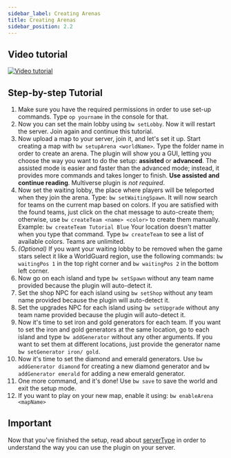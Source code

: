 ```yaml
---
sidebar_label: Creating Arenas
title: Creating Arenas
sidebar_position: 2.2
---
```

## Video tutorial

[![Video tutorial](https://img.youtube.com/vi/pPCa2Se-QSY/0.jpg)](https://www.youtube.com/watch?v=pPCa2Se-QSY&t=1s "Tutorial")

## Step-by-step Tutorial

1. Make sure you have the required permissions in order to use set-up commands. Type `op yourname` in the console for that.
2. Now you can set the main lobby using `bw setLobby`. Now it will restart the server. Join again and continue this tutorial.
3. Now upload a map to your server, join it, and let's set it up. Start creating a map with `bw setupArena <worldName>`. Type the folder name in order to create an arena. The plugin will show you a GUI, letting you choose the way you want to do the setup: **assisted** or **advanced**. The assisted mode is easier and faster than the advanced mode; instead, it provides more commands and takes longer to finish. **Use assisted and continue reading**. Multiverse plugin is *not required*.
4.  Now set the waiting lobby, the place where players will be teleported when they join the arena. Type: `bw setWaitingSpawn`. It will now search for teams on the current map based on colors. If you are satisfied with the found teams, just click on the chat message to auto-create them; otherwise, use `bw createTeam <name> <color>` to create them manually. Example: `bw createTeam Tutorial Blue` Your location doesn't matter when you type that command. Type `bw createTeam` to see a list of available colors. Teams are unlimited.
5. *(Optional)* If you want your waiting lobby to be removed when the game stars select it like a WorldGuard region, use the following commands: `bw waitingPos 1` in the top right corner and `bw waitingPos 2` in the bottom left corner.
6. Now go on each island and type `bw setSpawn` without any team name provided because the plugin will auto-detect it.
7. Set the shop NPC for each island using `bw setShop` without any team name provided because the plugin will auto-detect it.
8. Set the upgrades NPC for each island using `bw setUpgrade` without any team name provided because the plugin will auto-detect it.
9. Now it's time to set iron and gold generators for each team. If you want to set the iron and gold generators at the same location, go to each island and type `bw addGenerator` without any other arguments. If you want to set them at different locations, just provide the generator name `bw setGenerator iron/ gold`.
10. Now it's time to set the diamond and emerald generators. Use `bw addGenerator diamond` for creating a new diamond generator and `bw addGenerator emerald` for adding a new emerald generator.
11. One more command, and it's done! Use `bw save` to save the world and exit the setup mode.
12. If you want to play on your new map, enable it using: `bw enableArena <mapName>`

## Important
Now that you've finished the setup, read about [serverType](../configuration/main-configuration#servertype) in order to understand the way you can use the plugin on your server.

